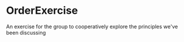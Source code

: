 OrderExercise
=============

An exercise for the group to cooperatively explore the principles we've been discussing